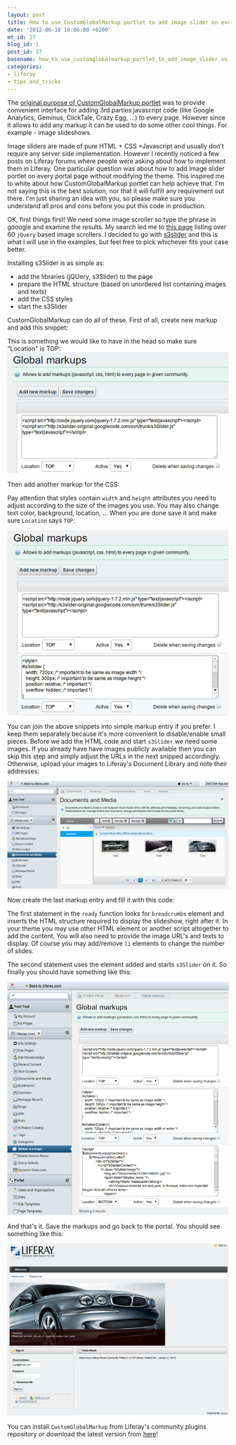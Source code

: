 ```yaml
---
layout: post
title: How to use CustomGlobalMarkup portlet to add image slider on every Liferay page
date: '2012-06-18 16:06:00 +0200'
mt_id: 27
blog_id: 1
post_id: 27
basename: how_to_use_customglobalmarkup_portlet_to_add_image_slider_on_every_liferay_page
categories:
- liferay
- tips_and_tricks
---
```

The [original purpose of CustomGlobalMarkup portlet](/blog/2010/04/custom_global_markup_portlet) was to provide convenient interface for adding 3rd parties javascript code (like Google Analytics, Geminus, ClickTale, Crazy Egg, ...) to every page. However since it allows to add any markup it can be used to do some other cool things. For example - image slideshows.

<!--more-->

Image sliders are made of pure HTML + CSS +Javascript and usually don't require any server side implementation. However I recently noticed a few posts on Liferay forums where people were asking about how to implement them in Liferay. One particular question was about how to add Image slider portlet on every portal page without modifying the theme.  This inspired me to white about how CustomGlobalMarkup portlet can help achieve that. I'm not saying this is the best solution, nor that it will fulfill any requirement out there. I'm just sharing an idea with you, so please  make sure you understand all pros and cons before you put this code in production.

OK, first things first! We need some image scroller so type the phrase in gooogle and examine the results. My search led me to
[this page](http://www.tripwiremagazine.com/2012/01/jquery-image-slider.html) listing over 60 `jQuery` based image scrollers. I decided to go with [s3slider](http://www.serie3.info/s3slider) and this is what I will use in the examples, but feel free to pick whichever fits your case better.

 Installing s3Slider is as simple as:
 - add the libraries (jQUery, s3Slider) to the page
 - prepare the HTML structure (based on unordered list containing images and texts)
 - add the CSS styles
 - start the s3Slider

CustomGlobalMarkup can do all of these. First of all, create new markup and add this snippet:

<script src="https://gist.github.com/2948364.js?file=import_librariies.html"></script>

This is something we would like to have in the head so make sure "Location" is TOP: ![](/assets/posts/CustomGlobalMarkup-image-slider-code1.png)

Then add another markup for the CSS:

<script src="https://gist.github.com/2948364.js?file=styles.html"></script>

Pay attention that styles contain `width` and `height` attributes you need to adjust according to the size of the images you use. You may also change text color, background, location, ... When you are done save it and make sure `Location` says `TOP`:

![](/assets/posts/CustomGlobalMarkup-image-slider-code2.png)

You can join the above snippets into simple markup entry if you prefer. I keep them separately because it's more convenient  to disable/enable small pieces.
Before we add the HTML code and start `s3Slider` we need some images. If you already have have images publicly available then you can skip this step and simply adjust the URLs in the next snipped accordingly. Otherwise, upload your images to Liferay's Document Library and note their addresses:

![](/assets/posts/CustomGlobalMarkup-image-slider-images.png)

Now create the last markup entry and fill it with this code:

<script src="https://gist.github.com/2948364.js?file=javascript.html"></script>

The first statement in the `ready` function looks for `breadcrumbs` element and inserts the HTML structure required to display the slideshow, right after it. In your theme you may use other HTML element or another script altogether to add the content.  You will also need to provide the image URL's and texts to display. Of course you may add/remove `li` elements to change the number of slides.

The second statement uses the element added and starts `s3Slider` on it. So finally you should have something like this:

![](/assets/posts/CustomGlobalMarkup-image-slider-codes.png)

And that's it. Save the markups and go back to the portal. You should see something like this:

![](/assets/posts/CustomGlobalMarkup-image-slider-result.png)

You can install `CustomGlobalMarkup` from Liferay's community plugins repository or download the latest version from [here](http://sourceforge.net/projects/liferay-plugins/files/custom-global-markup/)!
